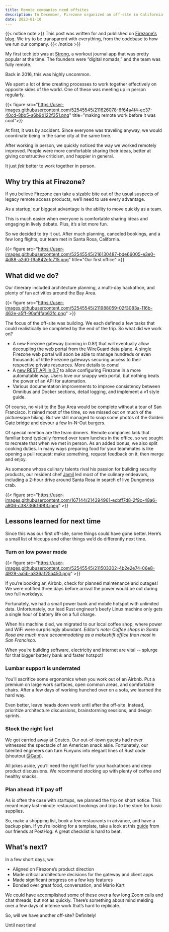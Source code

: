 ```yaml
---
title: Remote companies need offsites
description: In December, Firezone organized an off-site in California. Here's what we learned.
date: 2023-01-10
---
```


{{< notice note >}}
This post was written for and published on [Firezone's blog](https://www.firezone.dev/blog/first-offsite-retro/). We try to be transparent with everything, from the codebase to how we run our company.
{{< /notice >}}

My first tech job was at [Strong](https://www.strong.app/), a workout journal app that was pretty popular at the time. The founders were “digital nomads,” and the team was fully remote.

Back in 2016, this was highly uncommon.

We spent a lot of time creating processes to work together effectively on opposite sides of the world. One of these was meeting up in person regularly.

{{< figure src="https://user-images.githubusercontent.com/52545545/211626078-6f64a4f4-ec37-40cd-8bb5-a6b9b122f351.png" title="making remote work before it was cool">}}

At first, it was by accident. Since everyone was traveling anyway, we would coordinate being in the same city at the same time.

After working in person, we quickly noticed the way we worked remotely improved. People were more comfortable sharing their ideas, better at giving constructive criticism, and happier in general.

It just _felt_ better to work together in person.

## Why try this at Firezone?

If you believe Firezone can take a sizable bite out of the usual suspects of legacy remote access products, we’ll need to use every advantage.

As a startup, our biggest advantage is the ability to move quickly as a team.

This is much easier when everyone is comfortable sharing ideas and engaging in lively debate. Plus, it’s a lot more fun.

So we decided to try it out. After much planning, canceled bookings, and a few long flights, our team met in Santa Rosa, California.

{{< figure src="https://user-images.githubusercontent.com/52545545/216130487-bde66005-e3e0-4d88-a2d0-f9a842efc715.png" title="Our first office" >}}

## What did we do?

Our itinerary included architecture planning, a multi-day hackathon, and plenty of fun activities around the Bay Area.

{{< figure src="https://user-images.githubusercontent.com/52545545/211988059-02f3083a-116b-462e-a5ff-90af4fab63fc.png" >}}

The focus of the off-site was building. We each defined a few tasks that could realistically be completed by the end of the trip. So what did we work on?

- A new Firezone gateway (coming in 0.8!) that will eventually allow decoupling the web portal from the WireGuard data plane. A single Firezone web portal will soon be able to manage hundreds or even thousands of little Firezone gateways securing access to their respective private resources. More details to come!
- A [new REST API in 0.7](https://github.com/firezone/firezone/releases) to allow configuring Firezone in a more automatable way. Users love our snappy web portal, but nothing beats the power of an API for automation.
- Various documentation improvements to improve consistency between Omnibus and Docker sections, detail logging, and implement a v1 style guide.

Of course, no visit to the Bay Area would be complete without a tour of San Francisco. It rained most of the time, so we missed out on much of the picturesque hiking. But we still managed to snap some photos of the Golden Gate bridge and devour a few In-N-Out burgers.

Of special mention are the team dinners. Remote companies lack that familiar bond typically formed over team lunches in the office, so we sought to recreate that when we met in person. As an added bonus, we also split cooking duties. In many ways preparing food for your teammates is like opening a pull request: make something, request feedback on it, then merge and enjoy.

As someone whose culinary talents rival his passion for building security products, our resident chef [Jamil](https://twitter.com/jamilbk) led most of the culinary endeavors, including a 2-hour drive around Santa Rosa in search of live Dungeness crab.

{{< figure src="https://user-images.githubusercontent.com/167144/214394961-ecbff7d8-2f9c-48a6-a906-c387366169f3.jpeg" >}}

## Lessons learned for next time

Since this was our first off-site, some things could have gone better. Here’s a small list of hiccups and other things we’d do differently next time.

### Turn on low power mode

{{< figure src="https://user-images.githubusercontent.com/52545545/211503302-4b2e2e74-06e8-4929-aa5b-a336af25a450.png" >}}

If you’re booking an Airbnb, check for planned maintenance and outages! We were notified three days before arrival the power would be out during two full workdays.

Fortunately, we had a small power bank and mobile hotspot with unlimited data. Unfortunately, our lead Rust engineer’s beefy Linux machine only gets a single hour of battery life on a full charge.

When his machine died, we migrated to our local coffee shop, where power and WiFi were surprisingly abundant. _Editor’s note: Coffee shops in Santa Rosa are much more accommodating as a makeshift office than most in San Francisco._

When you’re building software, electricity and internet are vital -- splurge for that bigger battery bank and faster hotspot!

### Lumbar support is underrated

You’ll sacrifice some ergonomics when you work out of an Airbnb. Put a premium on large work surfaces, open common areas, and comfortable chairs. After a few days of working hunched over on a sofa, we learned the hard way.

Even better, leave heads down work until after the off-site. Instead, prioritize architecture discussions, brainstorming sessions, and design sprints.

### Stock the right fuel

We got carried away at Costco. Our out-of-town guests had never witnessed the spectacle of an American snack aisle. Fortunately, our talented engineers can turn Funyuns into elegant lines of Rust code (shoutout [@Gabi](https://github.com/conectado)).

All jokes aside, you’ll need the right fuel for your hackathons and deep product discussions. We recommend stocking up with plenty of coffee and healthy snacks.

### Plan ahead: it’ll pay off

As is often the case with startups, we planned the trip on short notice. This meant many last-minute restaurant bookings and trips to the store for basic supplies.

So, make a shopping list, book a few restaurants in advance, and have a backup plan. If you’re looking for a template, take a look at this [guide](https://posthog.com/handbook/company/offsites#how-to-plan-an-offsite-in-8-weeks---a-checklist) from our friends at PostHog. A great checklist is hard to beat.

## What’s next?

In a few short days, we:

- Aligned on Firezone’s product direction
- Made critical architecture decisions for the gateway and client apps
- Made significant progress on a few key features
- Bonded over great food, conversation, and Mario Kart

We could have accomplished some of these over a few long Zoom calls and chat threads, but not as quickly. There’s something about mind melding over a few days of intense work that’s hard to replicate.

So, will we have another off-site? Definitely!

Until next time!

